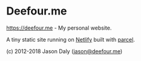 # Deefour.me

https://deefour.me - My personal website.

A tiny static site running on [Netlify](https://netlify.com) built with [parcel](https://parceljs.org/).

(c) 2012-2018 Jason Daly (jason@deefour.me)
